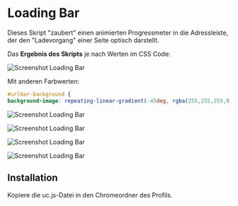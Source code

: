 # Loading Bar
Dieses Skript "zaubert" einen animierten Progressmeter in die Adressleiste, der den "Ladevorgang" einer Seite optisch darstellt.

Das **Ergebnis des Skripts** je nach Werten im CSS Code:

![Screenshot Loading Bar](https://github.com/Endor8/userChrome.js/raw/master/loadingbar/scr_loadingbar.png)
    
Mit anderen Farbwerten:
```css
#urlbar-background {
background-image: repeating-linear-gradient(-45deg, rgba(255,255,255,0), rgba(255,255,255,0) 6px, rgba(255,255,255,1) 6px, rgba(255,255,255,1) 12px), linear-gradient(to right, rgba(255,255,255) 0%, rgba(237,2,11,.7) 100%);
```
                                
![Screenshot Loading Bar](https://github.com/Endor8/userChrome.js/raw/master/loadingbar/scr_loadingbar6.png)
     

![Screenshot Loading Bar](https://github.com/Endor8/userChrome.js/raw/master/loadingbar/scr_loadingbar4.png)
    

![Screenshot Loading Bar](https://github.com/Endor8/userChrome.js/raw/master/loadingbar/scr_loadingbar5.png)
     

![Screenshot Loading Bar](https://github.com/Endor8/userChrome.js/raw/master/loadingbar/scr_loadingbar3.png)


## Installation
Kopiere die uc.js-Datei in den Chromeordner des Profils.

